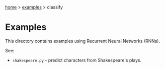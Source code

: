 [home](../../README.md) > [examples](../README.md) > classify

# Examples

This directory contains examples using Recurrent Neural Networks (RNNs).

See:
* `shakespeare.py` - predict characters from Shakespeare's plays.
